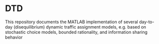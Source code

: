 # DTD
This repository documents the MATLAB implementation of several day-to-day (disequilibrium) dynamic traffic assignment models, e.g. based on stochastic choice models, bounded rationality, and information sharing behavior
